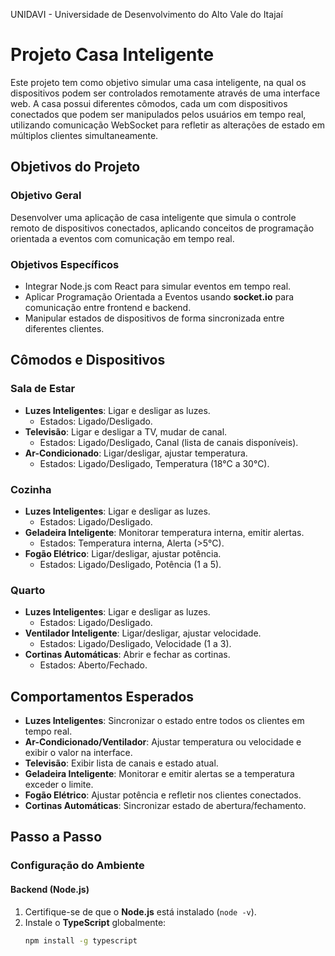 UNIDAVI - Universidade de Desenvolvimento do Alto Vale do Itajaí

# Projeto Casa Inteligente

Este projeto tem como objetivo simular uma casa inteligente, na qual os dispositivos podem ser controlados remotamente através de uma interface web. A casa possui diferentes cômodos, cada um com dispositivos conectados que podem ser manipulados pelos usuários em tempo real, utilizando comunicação WebSocket para refletir as alterações de estado em múltiplos clientes simultaneamente.

## Objetivos do Projeto

### Objetivo Geral
Desenvolver uma aplicação de casa inteligente que simula o controle remoto de dispositivos conectados, aplicando conceitos de programação orientada a eventos com comunicação em tempo real.

### Objetivos Específicos
- Integrar Node.js com React para simular eventos em tempo real.
- Aplicar Programação Orientada a Eventos usando **socket.io** para comunicação entre frontend e backend.
- Manipular estados de dispositivos de forma sincronizada entre diferentes clientes.

## Cômodos e Dispositivos

### Sala de Estar
- **Luzes Inteligentes**: Ligar e desligar as luzes.  
  - Estados: Ligado/Desligado.
- **Televisão**: Ligar e desligar a TV, mudar de canal.  
  - Estados: Ligado/Desligado, Canal (lista de canais disponíveis).
- **Ar-Condicionado**: Ligar/desligar, ajustar temperatura.  
  - Estados: Ligado/Desligado, Temperatura (18°C a 30°C).

### Cozinha
- **Luzes Inteligentes**: Ligar e desligar as luzes.  
  - Estados: Ligado/Desligado.
- **Geladeira Inteligente**: Monitorar temperatura interna, emitir alertas.  
  - Estados: Temperatura interna, Alerta (>5°C).
- **Fogão Elétrico**: Ligar/desligar, ajustar potência.  
  - Estados: Ligado/Desligado, Potência (1 a 5).

### Quarto
- **Luzes Inteligentes**: Ligar e desligar as luzes.  
  - Estados: Ligado/Desligado.
- **Ventilador Inteligente**: Ligar/desligar, ajustar velocidade.  
  - Estados: Ligado/Desligado, Velocidade (1 a 3).
- **Cortinas Automáticas**: Abrir e fechar as cortinas.  
  - Estados: Aberto/Fechado.

## Comportamentos Esperados
- **Luzes Inteligentes**: Sincronizar o estado entre todos os clientes em tempo real.
- **Ar-Condicionado/Ventilador**: Ajustar temperatura ou velocidade e exibir o valor na interface.
- **Televisão**: Exibir lista de canais e estado atual.
- **Geladeira Inteligente**: Monitorar e emitir alertas se a temperatura exceder o limite.
- **Fogão Elétrico**: Ajustar potência e refletir nos clientes conectados.
- **Cortinas Automáticas**: Sincronizar estado de abertura/fechamento.

## Passo a Passo

### Configuração do Ambiente

#### Backend (Node.js)
1. Certifique-se de que o **Node.js** está instalado (`node -v`).
2. Instale o **TypeScript** globalmente:  
   ```bash
   npm install -g typescript
